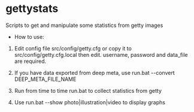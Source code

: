 # gettystats
Scripts to get and manipulate some statistics from getty images

* How to use:

1. Edit config file src/config/getty.cfg or copy it to src/config/getty.cfg.local then edit.
username, password and data_file are required.

2. If you have data exported from deep meta, use run.bat --convert DEEP_META_FILE_NAME

3. Run from time to time run.bat to collect statistics from getty

4. Use run.bat --show photo|illustration|video to display graphs 
